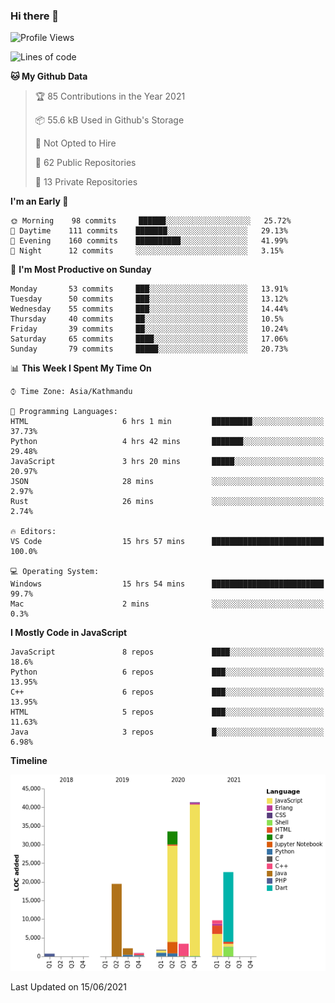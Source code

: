 ### Hi there 👋


<!--START_SECTION:waka-->
![Profile Views](http://img.shields.io/badge/Profile%20Views-1-blue)

![Lines of code](https://img.shields.io/badge/From%20Hello%20World%20I%27ve%20Written-136268%20lines%20of%20code-blue)

**🐱 My Github Data** 

> 🏆 85 Contributions in the Year 2021
 > 
> 📦 55.6 kB Used in Github's Storage 
 > 
> 🚫 Not Opted to Hire
 > 
> 📜 62 Public Repositories 
 > 
> 🔑 13 Private Repositories  
 > 
**I'm an Early 🐤** 

```text
🌞 Morning    98 commits     ██████░░░░░░░░░░░░░░░░░░░   25.72% 
🌆 Daytime    111 commits    ███████░░░░░░░░░░░░░░░░░░   29.13% 
🌃 Evening    160 commits    ██████████░░░░░░░░░░░░░░░   41.99% 
🌙 Night      12 commits     ░░░░░░░░░░░░░░░░░░░░░░░░░   3.15%

```
📅 **I'm Most Productive on Sunday** 

```text
Monday       53 commits     ███░░░░░░░░░░░░░░░░░░░░░░   13.91% 
Tuesday      50 commits     ███░░░░░░░░░░░░░░░░░░░░░░   13.12% 
Wednesday    55 commits     ███░░░░░░░░░░░░░░░░░░░░░░   14.44% 
Thursday     40 commits     ██░░░░░░░░░░░░░░░░░░░░░░░   10.5% 
Friday       39 commits     ██░░░░░░░░░░░░░░░░░░░░░░░   10.24% 
Saturday     65 commits     ████░░░░░░░░░░░░░░░░░░░░░   17.06% 
Sunday       79 commits     █████░░░░░░░░░░░░░░░░░░░░   20.73%

```


📊 **This Week I Spent My Time On** 

```text
⌚︎ Time Zone: Asia/Kathmandu

💬 Programming Languages: 
HTML                     6 hrs 1 min         █████████░░░░░░░░░░░░░░░░   37.73% 
Python                   4 hrs 42 mins       ███████░░░░░░░░░░░░░░░░░░   29.48% 
JavaScript               3 hrs 20 mins       █████░░░░░░░░░░░░░░░░░░░░   20.97% 
JSON                     28 mins             ░░░░░░░░░░░░░░░░░░░░░░░░░   2.97% 
Rust                     26 mins             ░░░░░░░░░░░░░░░░░░░░░░░░░   2.74%

🔥 Editors: 
VS Code                  15 hrs 57 mins      █████████████████████████   100.0%

💻 Operating System: 
Windows                  15 hrs 54 mins      █████████████████████████   99.7% 
Mac                      2 mins              ░░░░░░░░░░░░░░░░░░░░░░░░░   0.3%

```

**I Mostly Code in JavaScript** 

```text
JavaScript               8 repos             ████░░░░░░░░░░░░░░░░░░░░░   18.6% 
Python                   6 repos             ███░░░░░░░░░░░░░░░░░░░░░░   13.95% 
C++                      6 repos             ███░░░░░░░░░░░░░░░░░░░░░░   13.95% 
HTML                     5 repos             ███░░░░░░░░░░░░░░░░░░░░░░   11.63% 
Java                     3 repos             █░░░░░░░░░░░░░░░░░░░░░░░░   6.98%

```


**Timeline**

![Chart not found](https://raw.githubusercontent.com/voidash/voidash/main/charts/bar_graph.png) 


 Last Updated on 15/06/2021
<!--END_SECTION:waka-->


<!--
**voidash/voidash** is a ✨ _special_ ✨ repository because its `README.md` (this file) appears on your GitHub profile.

Here are some ideas to get you started:

- 🔭 I’m currently working on ...
- 🌱 I’m currently learning ...
- 👯 I’m looking to collaborate on ...
- 🤔 I’m looking for help with ...
- 💬 Ask me about ...
- 📫 How to reach me: ...
- 😄 Pronouns: ...
- ⚡ Fun fact: ...
-->
